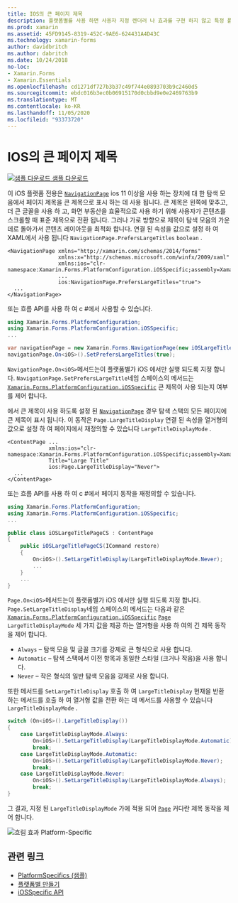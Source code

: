 ```yaml
---
title: IOS의 큰 페이지 제목
description: 플랫폼별를 사용 하면 사용자 지정 렌더러 나 효과를 구현 하지 않고 특정 플랫폼 에서만 사용할 수 있는 기능을 사용할 수 있습니다. 이 문서에서는 NavigationPage의 탐색 모음에 페이지 제목을 표시 하는 iOS 플랫폼 관련 기능을 사용 하는 방법을 설명 합니다.
ms.prod: xamarin
ms.assetid: 45FD9145-8319-452C-9AE6-624431A4D43C
ms.technology: xamarin-forms
author: davidbritch
ms.author: dabritch
ms.date: 10/24/2018
no-loc:
- Xamarin.Forms
- Xamarin.Essentials
ms.openlocfilehash: cd1271df727b3b37c49f744e0893703b9c2460d5
ms.sourcegitcommit: ebdc016b3ec0b06915170d0cbbd9e0e2469763b9
ms.translationtype: MT
ms.contentlocale: ko-KR
ms.lasthandoff: 11/05/2020
ms.locfileid: "93373720"
---
```

# <a name="large-page-titles-on-ios"></a>IOS의 큰 페이지 제목

[![샘플 다운로드](~/media/shared/download.png) 샘플 다운로드](/samples/xamarin/xamarin-forms-samples/userinterface-platformspecifics)

이 iOS 플랫폼 전용은 [`NavigationPage`](xref:Xamarin.Forms.NavigationPage) ios 11 이상을 사용 하는 장치에 대 한 탐색 모음에서 페이지 제목을 큰 제목으로 표시 하는 데 사용 됩니다. 큰 제목은 왼쪽에 맞추고, 더 큰 글꼴을 사용 하 고, 화면 부동산을 효율적으로 사용 하기 위해 사용자가 콘텐츠를 스크롤할 때 표준 제목으로 전환 됩니다. 그러나 가로 방향으로 제목이 탐색 모음의 가운데로 돌아가서 콘텐츠 레이아웃을 최적화 합니다. 연결 된 속성을 값으로 설정 하 여 XAML에서 사용 됩니다 `NavigationPage.PrefersLargeTitles` `boolean` .

```xaml
<NavigationPage xmlns="http://xamarin.com/schemas/2014/forms"
                xmlns:x="http://schemas.microsoft.com/winfx/2009/xaml"
                xmlns:ios="clr-namespace:Xamarin.Forms.PlatformConfiguration.iOSSpecific;assembly=Xamarin.Forms.Core"
                ...
                ios:NavigationPage.PrefersLargeTitles="true">
  ...
</NavigationPage>
```

또는 흐름 API를 사용 하 여 c #에서 사용할 수 있습니다.

```csharp
using Xamarin.Forms.PlatformConfiguration;
using Xamarin.Forms.PlatformConfiguration.iOSSpecific;
...

var navigationPage = new Xamarin.Forms.NavigationPage(new iOSLargeTitlePageCS());
navigationPage.On<iOS>().SetPrefersLargeTitles(true);
```

`NavigationPage.On<iOS>`메서드는이 플랫폼별가 iOS 에서만 실행 되도록 지정 합니다. `NavigationPage.SetPrefersLargeTitle`네임 스페이스의 메서드는 [`Xamarin.Forms.PlatformConfiguration.iOSSpecific`](xref:Xamarin.Forms.PlatformConfiguration.iOSSpecific) 큰 제목이 사용 되는지 여부를 제어 합니다.

에서 큰 제목이 사용 하도록 설정 된 [`NavigationPage`](xref:Xamarin.Forms.NavigationPage) 경우 탐색 스택의 모든 페이지에 큰 제목이 표시 됩니다. 이 동작은 `Page.LargeTitleDisplay` 연결 된 속성을 열거형의 값으로 설정 하 여 페이지에서 재정의할 수 있습니다 `LargeTitleDisplayMode` .

```xaml
<ContentPage ...
             xmlns:ios="clr-namespace:Xamarin.Forms.PlatformConfiguration.iOSSpecific;assembly=Xamarin.Forms.Core"
             Title="Large Title"
             ios:Page.LargeTitleDisplay="Never">
  ...
</ContentPage>
```

또는 흐름 API를 사용 하 여 c #에서 페이지 동작을 재정의할 수 있습니다.

```csharp
using Xamarin.Forms.PlatformConfiguration;
using Xamarin.Forms.PlatformConfiguration.iOSSpecific;
...

public class iOSLargeTitlePageCS : ContentPage
{
    public iOSLargeTitlePageCS(ICommand restore)
    {
        On<iOS>().SetLargeTitleDisplay(LargeTitleDisplayMode.Never);
        ...
    }
    ...
}
```

`Page.On<iOS>`메서드는이 플랫폼별가 iOS 에서만 실행 되도록 지정 합니다. `Page.SetLargeTitleDisplay`네임 스페이스의 메서드는 다음과 같은 [`Xamarin.Forms.PlatformConfiguration.iOSSpecific`](xref:Xamarin.Forms.PlatformConfiguration.iOSSpecific) [`Page`](xref:Xamarin.Forms.Page) `LargeTitleDisplayMode` 세 가지 값을 제공 하는 열거형을 사용 하 여의 긴 제목 동작을 제어 합니다.

- `Always` – 탐색 모음 및 글꼴 크기를 강제로 큰 형식으로 사용 합니다.
- `Automatic` – 탐색 스택에서 이전 항목과 동일한 스타일 (크거나 작음)을 사용 합니다.
- `Never` – 작은 형식의 일반 탐색 모음을 강제로 사용 합니다.

또한 메서드를 `SetLargeTitleDisplay` 호출 하 여 `LargeTitleDisplay` 현재을 반환 하는 메서드를 호출 하 여 열거형 값을 전환 하는 데 메서드를 사용할 수 있습니다 `LargeTitleDisplayMode` .

```csharp
switch (On<iOS>().LargeTitleDisplay())
{
    case LargeTitleDisplayMode.Always:
        On<iOS>().SetLargeTitleDisplay(LargeTitleDisplayMode.Automatic);
        break;
    case LargeTitleDisplayMode.Automatic:
        On<iOS>().SetLargeTitleDisplay(LargeTitleDisplayMode.Never);
        break;
    case LargeTitleDisplayMode.Never:
        On<iOS>().SetLargeTitleDisplay(LargeTitleDisplayMode.Always);
        break;
}
```

그 결과, 지정 된 `LargeTitleDisplayMode` 가에 적용 되어 [`Page`](xref:Xamarin.Forms.Page) 커다란 제목 동작을 제어 합니다.

![흐림 효과 Platform-Specific](page-large-title-images/large-title.png)

## <a name="related-links"></a>관련 링크

- [PlatformSpecifics (샘플)](/samples/xamarin/xamarin-forms-samples/userinterface-platformspecifics)
- [플랫폼별 만들기](~/xamarin-forms/platform/platform-specifics/index.md#creating-platform-specifics)
- [iOSSpecific API](xref:Xamarin.Forms.PlatformConfiguration.iOSSpecific)